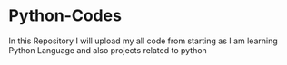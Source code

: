 # Python-Codes
In this Repository I will upload my all code from starting as I am learning Python Language and also projects related to python 
